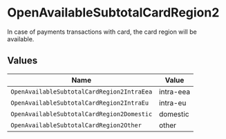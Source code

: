 # OpenAvailableSubtotalCardRegion2

In case of payments transactions with card, the card region will be available.


## Values

| Name                                       | Value                                      |
| ------------------------------------------ | ------------------------------------------ |
| `OpenAvailableSubtotalCardRegion2IntraEea` | intra-eea                                  |
| `OpenAvailableSubtotalCardRegion2IntraEu`  | intra-eu                                   |
| `OpenAvailableSubtotalCardRegion2Domestic` | domestic                                   |
| `OpenAvailableSubtotalCardRegion2Other`    | other                                      |